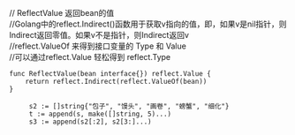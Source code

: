 // ReflectValue 返回bean的值  
//Golang中的reflect.Indirect()函数用于获取v指向的值，即，如果v是nil指针，则Indirect返回零值。如果v不是指针，则Indirect返回v  
//reflect.ValueOf 来得到接口变量的 Type 和 Value  
//可以通过reflect.Value 轻松得到 reflect.Type 
```
func ReflectValue(bean interface{}) reflect.Value {  
	return reflect.Indirect(reflect.ValueOf(bean))  
}
```
```
	 s2 := []string{"包子", "馒头", "画卷", "螃蟹", "细化"}  
	 t := append(s, make([]string, 5)...)  
	 s3 := append(s2[:2], s2[3:]...)  
```	
